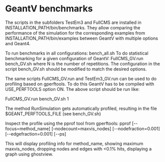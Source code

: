 GeantV benchmarks
=================

The scripts in the subfolders TestEm3 and FullCMS are installed in INSTALLATION_PATH/bin/benchmarks. They allow comparing the performance 
of the simulation for the corresponding examples from INSTALLATION_PATH/bin/examples between GeantV with multiple options and Geant4.

To run benchmarks in all configurations: bench_all.sh
To do statistical benchmarking for a given configuration of GeantV: FullCMS_GV.run bench_GV.sh <N>
  where N is the number of repetitions. The configuration in the script bench_GV.sh should be modified to match the desired options.

The same scripts  FullCMS_GV.run and TestEm3_GV.run can be used to do profiling based on gperftools. To do this GeantV has to be
compiled with USE_PERFTOOLS option ON. The above script should be run like:

FullCMS_GV.run bench_GV.sh 1

The method RunSimulation gets automatically profiled, resulting in the file $GEANT_PERFTOOLS_FILE (see bench_GV.sh)

Inspect the profile using the pprof tool from gperftools:
  pprof [--focus=method_name] [–nodecount=maxvis_nodes] [--nodefraction=0.001] [--edgefraction=0.001] [--ps]

This will display profiling info for method_name, showing maximum maxvis_nodes, dropping nodes and edges with <0.1% hits, displaying a graph
using ghostview.

